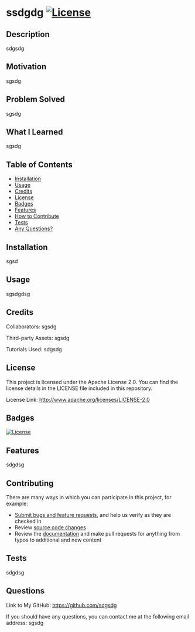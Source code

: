 
  # ssdgdg [![License](https://img.shields.io/badge/License-Apache_2.0-blue.svg)](https://opensource.org/licenses/Apache-2.0)
  
  ## Description
  
  sdgsdg

  ## Motivation
  
  sgsdg

  ## Problem Solved
  
  sgsdg

  ## What I Learned
  
  sgsdg

  ## Table of Contents

  - [Installation](#installation)
  - [Usage](#usage)
  - [Credits](#credits)
  - [License](#license)
  - [Badges](#badges)
  - [Features](#features)
  - [How to Contribute](#contributing)
  - [Tests](#tests)
  - [Any Questions?](#questions)

  ## Installation 
  
  sgsd

  ## Usage
  
  sgsdgdsg

  ## Credits
  
  Collaborators: 
  sgsdg

  Third-party Assets: 
  sgsdg

  Tutorials Used: 
  sdgsdg

  ## License
  
  This project is licensed under the Apache License 2.0. You can find the license details in the LICENSE file included in this repository.

  License Link: http://www.apache.org/licenses/LICENSE-2.0

  ## Badges

  [![License](https://img.shields.io/badge/License-Apache_2.0-blue.svg)](https://opensource.org/licenses/Apache-2.0)

  ## Features
  
  sdgdsg

  ## Contributing
  
  There are many ways in which you can participate in this project, for example:

  * [Submit bugs and feature requests]( sdgsdg), and help us verify as they are checked in
  * Review [source code changes]( sdgsdg)
  * Review the [documentation](https://github.com/microsoft/vscode-docs) and make pull requests for anything from typos to additional and new content

  ## Tests
  
  sdgdsg

  ## Questions
  
  Link to My GitHub: https://github.com/sdgsdg

  If you should have any questions, you can contact me at the following email address: sgsdg

  
